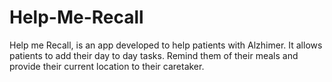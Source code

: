 # Help-Me-Recall
Help me Recall, is an app developed to help patients with Alzhimer. It allows patients to add their day to day tasks. Remind them of their meals and provide their current location to their caretaker.
